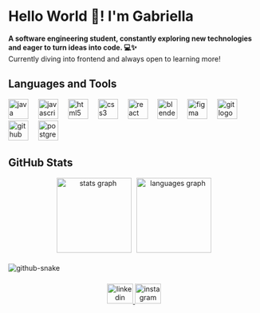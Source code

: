 <!-- Intro -->
<h1>Hello World 👋! I'm Gabriella</h1>
<p><strong>A software engineering student, constantly exploring new technologies and eager to turn ideas into code. 💻✨ </strong><br>
Currently diving into frontend and always open to learning more!</p>

###
<!-- Languages & Tools -->
<h2>Languages and Tools</h2>
<div align="left">
  <img src="https://cdn.jsdelivr.net/gh/devicons/devicon/icons/java/java-original.svg" height="40" alt="java logo"  />
  <img width="12" />
  <img src="https://cdn.jsdelivr.net/gh/devicons/devicon/icons/javascript/javascript-plain.svg" height="40" alt="javascript logo"  />
  <img width="12" />
  <img src="https://cdn.jsdelivr.net/gh/devicons/devicon/icons/html5/html5-plain.svg" height="40" alt="html5 logo"  />
  <img width="12" />
  <img src="https://cdn.jsdelivr.net/gh/devicons/devicon/icons/css3/css3-plain.svg" height="40" alt="css3 logo"  />
  <img width="12" />
  <img src="https://cdn.jsdelivr.net/gh/devicons/devicon/icons/react/react-original.svg" height="40" alt="react logo"  />
  <img width="12" />
  <img src="https://cdn.jsdelivr.net/gh/devicons/devicon/icons/blender/blender-original.svg" height="40" alt="blender logo"  />
  <img width="12" />
  <img src="https://cdn.jsdelivr.net/gh/devicons/devicon/icons/figma/figma-original.svg" height="40" alt="figma logo"  />
  <img width="12" />
  <img src="https://cdn.jsdelivr.net/gh/devicons/devicon/icons/git/git-original.svg" height="40" alt="git logo"  />
  <img width="12" />
  <img src="https://cdn.jsdelivr.net/gh/devicons/devicon/icons/github/github-original-wordmark.svg" height="40" alt="github logo"  />
  <img width="12" />
  <img src="https://cdn.jsdelivr.net/gh/devicons/devicon/icons/postgresql/postgresql-plain.svg" height="40" alt="postgresql logo"  />
</div>

###
<!-- Status -->
<h2>GitHub Stats</h2>
<div align="center" style="display: flex; justify-content: center; gap: 10px;">
  <img src="https://github-readme-stats.vercel.app/api?username=Gabriella-Pio&hide_title=true&hide_rank=false&show_icons=true&include_all_commits=true&count_private=true&disable_animations=false&theme=dark&locale=en&hide_border=true&order=1" height="150" alt="stats graph" />
  <img src="https://github-readme-stats.vercel.app/api/top-langs?username=Gabriella-Pio&locale=en&hide_title=true&layout=compact&card_width=320&langs_count=5&theme=dark&hide_border=true&order=2" height="150" alt="languages graph" />
</div>

###
<!-- Snake Animation -->
<picture>
  <source media="(prefers-color-scheme: dark)" srcset="https://raw.githubusercontent.com/Gabriella-Pio/Gabriella-Pio/refs/heads/output/github-snake-dark.svg" />
  <source media="(prefers-color-scheme: light)" srcset="https://raw.githubusercontent.com/Gabriella-Pio/Gabriella-Pio/refs/heads/output/github-snake.svg" />
  <img alt="github-snake" src="https://raw.githubusercontent.com/Gabriella-Pio/Gabriella-Pio/refs/heads/output/github-snake.svg" />
</picture>

###
<!-- Dev Quotes -->
<!-- 
<div align="center"><br>
    <img src="https://quotes-github-readme.vercel.app/api?type=horizontal&theme=dark" height="150" alt="dev quote" />
</div>
###
-->

<!-- Socials -->
<div align="center">
  <a href="https://www.linkedin.com/in/gabriella-pio-correa-3410182bb" target="_blank">
    <img src="https://raw.githubusercontent.com/maurodesouza/profile-readme-generator/master/src/assets/icons/social/linkedin/default.svg" width="52" height="40" alt="linkedin logo"  />
  </a>
  <a href="https://www.instagram.com/gaby_p.c/" target="_blank">
    <img src="https://raw.githubusercontent.com/maurodesouza/profile-readme-generator/master/src/assets/icons/social/instagram/default.svg" width="52" height="40" alt="instagram logo"  />
  </a>
</div>

<!-- Sources -->
<!-- https://gprm.itsvg.in -->
<!-- https://githubprofile.com/ -->
<!-- https://profile-readme-generator.com/ -->
<!-- https://www.youtube.com/watch?v=onUx22pgiBM&list=WL&index=1 -->